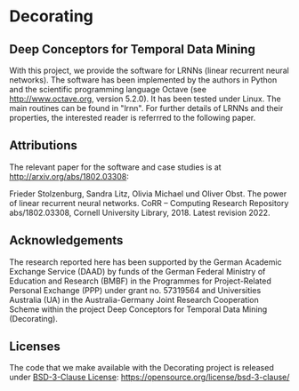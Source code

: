 # Decorating

## Deep Conceptors for Temporal Data Mining

With this project, we provide the software for LRNNs (linear recurrent neural
networks). The software has been implemented by the authors in Python and the scientific
programming language Octave (see <http://www.octave.org>, version 5.2.0). It has been 
tested under Linux. The main routines can be found in "lrnn". For further details of 
LRNNs and their properties, the interested reader is referrred to the following paper.

## Attributions

The relevant paper for the software and case studies is at <http://arxiv.org/abs/1802.03308>:

Frieder Stolzenburg, Sandra Litz, Olivia Michael und Oliver Obst. The power of
linear recurrent neural networks. CoRR – Computing Research Repository
abs/1802.03308, Cornell University Library, 2018. Latest revision 2022.


## Acknowledgements

The research reported here has been supported by the German Academic Exchange
Service (DAAD) by funds of the German Federal Ministry of Education and Research
(BMBF) in the Programmes for Project-Related Personal Exchange (PPP) under grant
no. 57319564 and Universities Australia (UA) in the Australia-Germany Joint
Research Cooperation Scheme within the project Deep Conceptors for Temporal Data
Mining (Decorating).


## Licenses

The code that we make available with the Decorating project is released under 
[BSD-3-Clause License](https://opensource.org/license/bsd-3-clause/): https://opensource.org/license/bsd-3-clause/

